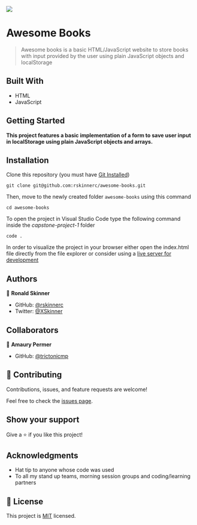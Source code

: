 ![](https://img.shields.io/badge/Microverse-blueviolet)

# Awesome Books

> Awesome books is a basic HTML/JavaScript website to store books with input provided by the user using plain JavaScript objects and localStorage

## Built With

- HTML
- JavaScript

## Getting Started

**This project features a basic implementation of a form to save user input in localStorage using plain JavaScript objects and arrays.**

## Installation

Clone this repository (you must have [Git Installed](https://github.com/git-guides/install-git))

`git clone git@github.com:rskinnerc/awesome-books.git`

Then, move to the newly created folder `awesome-books` using this command

`cd awesome-books`

To open the project in Visual Studio Code type the following command inside the _capstone-project-1_ folder

`code .`

In order to visualize the project in your browser either open the index.html file directly from the file explorer or consider using a [live server for development ](https://marketplace.visualstudio.com/items?itemName=ritwickdey.LiveServer)

## Authors

👤 **Ronald Skinner**

- GitHub: [@rskinnerc](https://github.com/rskinnerc)
- Twitter: [@XSkinner](https://twitter.com/XSkinner)

## Collaborators

👤 **Amaury Permer**

- GitHub: [@trictonicmp](https://github.com/trictonicmp)

## 🤝 Contributing

Contributions, issues, and feature requests are welcome!

Feel free to check the [issues page](../../issues/).

## Show your support

Give a ⭐️ if you like this project!

## Acknowledgments

- Hat tip to anyone whose code was used
- To all my stand up teams, morning session groups and coding/learning partners

## 📝 License

This project is [MIT](./MIT.md) licensed.

